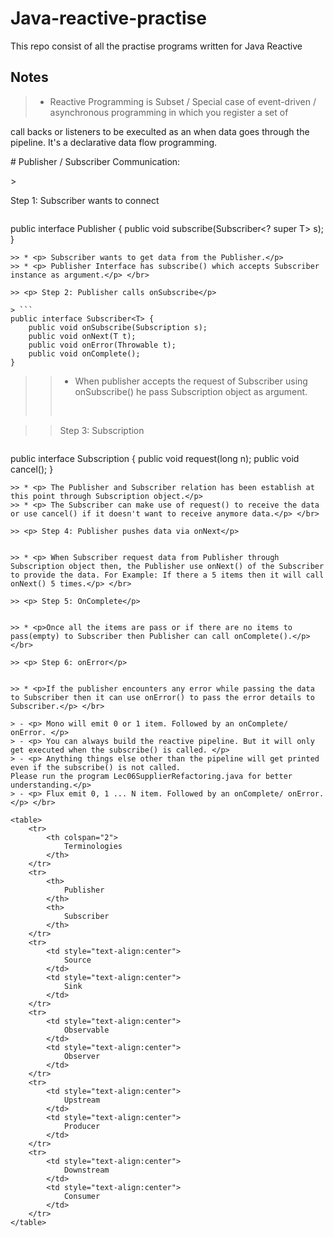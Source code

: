 # Java-reactive-practise
This repo consist of all the practise programs written for Java Reactive


## Notes
> - <p>Reactive Programming is Subset / Special case of event-driven / asynchronous programming in which you register a set of 
call backs or listeners to be execulted as an when data goes through the pipeline. It's a declarative data flow programming.</p>
<p> # Publisher / Subscriber Communication: </p>
><p> Step 1: Subscriber wants to connect</p>

> ```
public interface Publisher<T> {
	public void subscribe(Subscriber<? super T> s);
}
```
>> * <p> Subscriber wants to get data from the Publisher.</p>
>> * <p> Publisher Interface has subscribe() which accepts Subscriber instance as argument.</p> </br>

>> <p> Step 2: Publisher calls onSubscribe</p>

> ```
public interface Subscriber<T> {
	public void onSubscribe(Subscription s);
	public void onNext(T t);
	public void onError(Throwable t);
	public void onComplete();
}
```
>> * <p> When publisher accepts the request of Subscriber using onSubscribe() he pass Subscription object as argument.</p> </br>

>> <p> Step 3: Subscription</p>

> ```
public interface Subscription {
	public void request(long n);
	public void cancel();
}
```
>> * <p> The Publisher and Subscriber relation has been establish at this point through Subscription object.</p>
>> * <p> The Subscriber can make use of request() to receive the data or use cancel() if it doesn't want to receive anymore data.</p> </br>

>> <p> Step 4: Publisher pushes data via onNext</p>


>> * <p> When Subscriber request data from Publisher through Subscription object then, the Publisher use onNext() of the Subscriber to provide the data. For Example: If there a 5 items then it will call onNext() 5 times.</p> </br>

>> <p> Step 5: OnComplete</p>


>> * <p>Once all the items are pass or if there are no items to pass(empty) to Subscriber then Publisher can call onComplete().</p> </br>

>> <p> Step 6: onError</p>


>> * <p>If the publisher encounters any error while passing the data to Subscriber then it can use onError() to pass the error details to Subscriber.</p> </br>

> - <p> Mono will emit 0 or 1 item. Followed by an onComplete/ onError. </p>
> - <p> You can always build the reactive pipeline. But it will only get executed when the subscribe() is called. </p> 
> - <p> Anything things else other than the pipeline will get printed even if the subscribe() is not called. 
Please run the program Lec06SupplierRefactoring.java for better understanding.</p>
> - <p> Flux emit 0, 1 ... N item. Followed by an onComplete/ onError. </p> </br>

<table>
	<tr>
		<th colspan="2">
			Terminologies
		</th>
	</tr>
	<tr>
		<th>
			Publisher
		</th>
		<th>
			Subscriber
		</th>
	</tr>
	<tr>
		<td style="text-align:center">
			Source
		</td>
		<td style="text-align:center">
			Sink
		</td>
	</tr>
	<tr>
		<td style="text-align:center">
			Observable
		</td>
		<td style="text-align:center">
			Observer
		</td>
	</tr>
	<tr>
		<td style="text-align:center">
			Upstream
		</td>
		<td style="text-align:center">
			Producer
		</td>
	</tr>
	<tr>
		<td style="text-align:center">
			Downstream
		</td>
		<td style="text-align:center">
			Consumer
		</td>
	</tr>
</table>

